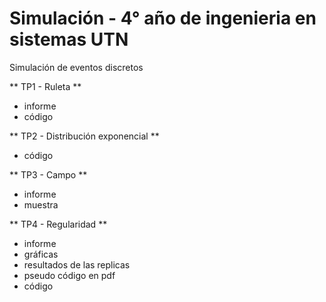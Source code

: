 # Simulación - 4° año de ingenieria en sistemas UTN

Simulación de eventos discretos

** TP1 - Ruleta **
* informe
* código

** TP2 - Distribución exponencial **
* código

** TP3 - Campo **
* informe
* muestra

** TP4 - Regularidad **
* informe
* gráficas
* resultados de las replicas
* pseudo código en pdf
* código 
